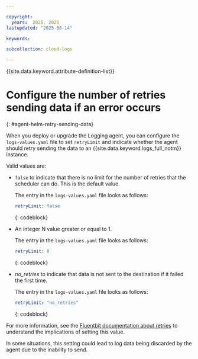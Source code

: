 ```yaml
---

copyright:
  years:  2025, 2025
lastupdated: "2025-08-14"

keywords:

subcollection: cloud-logs

---
```


{{site.data.keyword.attribute-definition-list}}


# Configure the number of retries sending data if an error occurs
{: #agent-helm-retry-sending-data}

When you deploy or upgrade the Logging agent, you can configure the `logs-values.yaml` file to set `retryLimit` and indicate whether the agent should retry sending the data to an {{site.data.keyword.logs_full_notm}} instance.

Valid values are:
- `false` to indicate that there is no limit for the number of retries that the scheduler can do. This is the default value.

    The entry in the `logs-values.yaml` file looks as follows:

    ```yaml
    retryLimit: false
    ```
    {: codeblock}

- An integer N value greater or equal to 1.

    The entry in the `logs-values.yaml` file looks as follows:

    ```yaml
    retryLimit: 8
    ```
    {: codeblock}

- *no_retries* to indicate that data is not sent to the destination if it failed the first time.

    The entry in the `logs-values.yaml` file looks as follows:

    ```yaml
    retryLimit: "no_retries"
    ```
    {: codeblock}

For more information, see the [Fluentbit documentation about retries](https://docs.fluentbit.io/manual/administration/scheduling-and-retries) to understand the implications of setting this value.

In some situations, this setting could lead to log data being discarded by the agent due to the inability to send.

